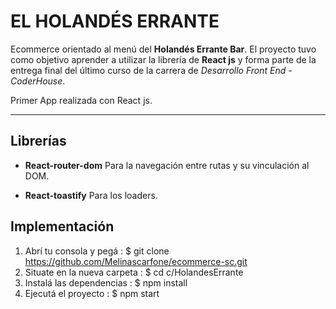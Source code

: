 # EL HOLANDÉS ERRANTE
Ecommerce orientado al menú del **Holandés Errante Bar**.
El proyecto tuvo como objetivo aprender a utilizar la librería de **React js** y forma parte de la entrega final del último curso de la carrera de *Desarrollo Front End - CoderHouse*.

Primer App realizada con React js.

***
 ## Librerías
* **React-router-dom**
Para la navegación entre rutas y su vinculación al DOM.
 
* **React-toastify**
Para los loaders.

 ## Implementación
1. Abrí tu consola y pegá :
$ git clone https://github.com/Melinascarfone/ecommerce-sc.git
2. Situate en la nueva carpeta : 
$ cd c/HolandesErrante
3. Instalá las dependencias : 
$ npm install
4. Ejecutá el proyecto : 
$ npm start
